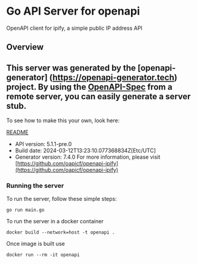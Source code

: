 # Go API Server for openapi

OpenAPI client for ipify, a simple public IP address API

## Overview
This server was generated by the [openapi-generator]
(https://openapi-generator.tech) project.
By using the [OpenAPI-Spec](https://github.com/OAI/OpenAPI-Specification) from a remote server, you can easily generate a server stub.
-

To see how to make this your own, look here:

[README](https://openapi-generator.tech)

- API version: 5.1.1-pre.0
- Build date: 2024-03-12T13:23:10.077368834Z[Etc/UTC]
- Generator version: 7.4.0
For more information, please visit [https://github.com/oapicf/openapi-ipify](https://github.com/oapicf/openapi-ipify)


### Running the server
To run the server, follow these simple steps:

```
go run main.go
```

To run the server in a docker container
```
docker build --network=host -t openapi .
```

Once image is built use
```
docker run --rm -it openapi
```
